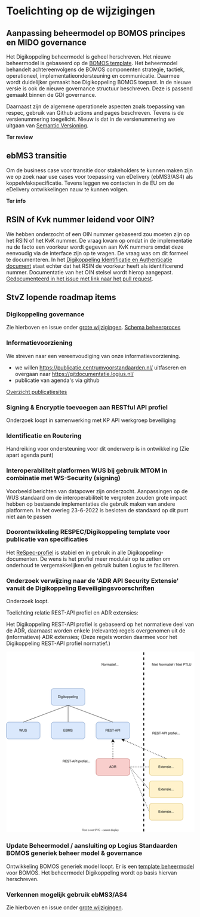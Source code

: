 # Toelichting op de wijzigingen

## Aanpassing beheermodel op BOMOS principes en MIDO governance

Het Digikoppeling beheermodel is geheel herschreven. Het nieuwe beheermodel is gebaseerd op de [BOMOS template](https://github.com/Logius-standaarden/BOMOS-voorbeeld-beheermodel). Het beheermodel behandelt achtereenvolgens de BOMOS componenten strategie, tactiek, operationeel, implementatieondersteuning en communicatie. Daarmee wordt duidelijker gemaakt hoe Digikoppeling BOMOS toepast. In de nieuwe versie is ook de nieuwe governance structuur beschreven. Deze is passend gemaakt binnen de GDI governance.

Daarnaast zijn de algemene operationele aspecten zoals toepassing van respec, gebruik van Github actions and pages beschreven. Tevens is de versienummering toegelicht. Nieuw is dat in de versienummering we uitgaan van [Semantic Versioning](https://semver.org/).

__Ter review__

## ebMS3 transitie

Om de business case voor transitie door stakeholders te kunnen maken zijn we op zoek naar use cases voor toepassing van eDelivery (ebMS3/AS4) als koppelvlakspecificatie. Tevens leggen we contacten in de EU om de eDelivery ontwikkelingen nauw te kunnen volgen.

__Ter info__

## RSIN of Kvk nummer leidend voor OIN?

We hebben onderzocht of een OIN nummer gebaseerd zou moeten zijn op het RSIN of het KvK nummer. De vraag kwam op omdat in de implementatie nu de facto een voorkeur wordt gegeven aan KvK nummers omdat deze eenvoudig via de interface zijn op te vragen. De vraag was om dit formeel te documenteren. In het [Digikoppeling Identificatie en Authenticatie document](https://github.com/Logius-standaarden/Digikoppeling-Identificatie-en-Authenticatie) staat echter dat het RSIN de voorkeur heeft als identificerend nummer. Documentatie van het OIN stelsel wordt hierop aangepast. [Gedocumenteerd in het issue met link naar het pull request](https://github.com/Logius-standaarden/OIN-Stelsel/issues/5). 

## StvZ lopende roadmap items

### Digikoppeling governance

Zie hierboven en issue onder [grote wijzigingen](#Grote-wijzigingen). [Schema beheerproces](media/Beheerproces.svg)

### Informatievoorziening

We streven naar een vereenvoudiging van onze informatievoorziening.
* we willen https://publicatie.centrumvoorstandaarden.nl/ uitfaseren en overgaan naar https://gitdocumentatie.logius.nl/
* publicatie van agenda's via github

[Overzicht publicatiesites](media/Publicatie.png)

### Signing & Encryptie toevoegen aan RESTful API profiel

Onderzoek loopt in samenwerking met KP API werkgroep beveiliging

### Identificatie en Routering

Handreiking voor ondersteuning voor dit onderwerp is in ontwikkeling
(Zie apart agenda punt)

### Interoperabiliteit platformen WUS bij gebruik MTOM in combinatie met WS-Security (signing)

Voorbeeld berichten van datapower zijn onderzocht. Aanpassingen op de WUS standaard om de interoperabiliteit te vergroten zouden grote impact hebben op bestaande implementaties die gebruik maken van andere platformen. In het overleg 23-6-2022 is besloten de standaard op dit punt niet aan te passen

### Doorontwikkeling RESPEC/Digikoppeling template voor publicatie van specificaties

Het [ReSpec-profiel](https://github.com/Logius-standaarden/respec) is stabiel en in gebruik in alle Digikoppeling-documenten. De wens is het profiel meer modulair op te zetten om onderhoud te vergemakkelijken en gebruik buiten Logius te faciliteren.

### Onderzoek verwijzing naar de 'ADR API Security Extensie' vanuit de Digikoppeling Beveiligingsvoorschriften		 	 	 	 

Onderzoek loopt.

Toelichting relatie REST-API profiel en ADR extensies:

Het Digikoppeling REST-API profiel is gebaseerd op het normatieve deel van de ADR, daarnaast worden enkele (relevante) regels overgenomen uit de (informatieve) ADR extensies;
(Deze regels worden daarmee voor het Digikoppeling REST-API profiel normatief.)

![DK](media/Digikoppeling%20gebaseerd%20op%20ADR.drawio.svg)

### Update Beheermodel / aansluiting op Logius Standaarden BOMOS generiek beheer model & governance	 	 	 	 	 

Ontwikkeling BOMOS generiek model loopt. Er is een [template beheermodel](https://github.com/Logius-standaarden/BOMOS-voorbeeld-beheermodel) voor BOMOS. Het beheermodel Digikoppeling wordt op basis hiervan herschreven.

### Verkennen mogelijk gebruik ebMS3/AS4

Zie hierboven en issue onder [grote wijzigingen](#Grote-wijzigingen).
